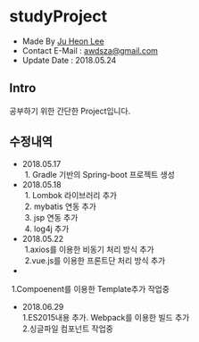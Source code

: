 # studyProject
- Made By <a href="https://github.com/awdsza">Ju Heon Lee</a>
- Contact E-Mail : awdsza@gmail.com
- Update Date : 2018.05.24

## Intro
공부하기 위한 간단한 Project입니다.
## 수정내역
- 2018.05.17</br>
  1. Gradle 기반의 Spring-boot 프로젝트 생성
- 2018.05.18</br>
  1. Lombok 라이브러리 추가</br>
  2. mybatis 연동 추가</br>
  3. jsp 연동 추가</br>
  4. log4j 추가</br>
- 2018.05.22</br>
  1.axios를 이용한 비동기 처리 방식 추가</br>
  2.vue.js를 이용한 프론트단 처리 방식 추가</br>
- </br>
  1.Compoenent를 이용한 Template추가 작업중</br>
- 2018.06.29</br>
  1.ES2015내용 추가. Webpack를 이용한 빌드 추가</br>
  2.싱글파일 컴포넌트 작업중</br>

 
